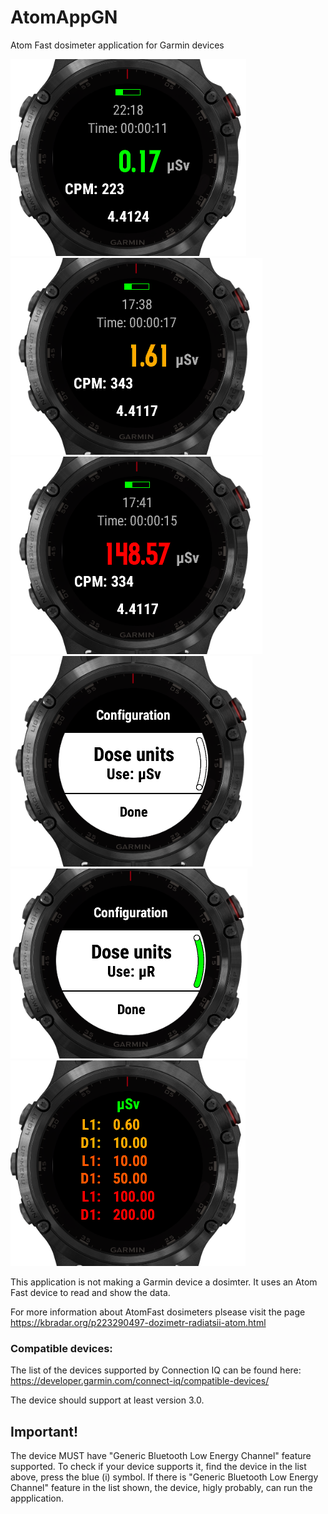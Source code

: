 # AtomAppGN
Atom Fast dosimeter application for Garmin devices

![Fenix 5 Plus view](docs/ScreenShot.png)
![Fenix 5 Plus view](docs/L1Threshold.png)
![Fenix 5 Plus view](docs/L3Threshold.PNG)
![Fenix 5 Plus view](docs/Config001.png)
![Fenix 5 Plus view](docs/Config002.png)
![Fenix 5 Plus view](docs/Thresholds.png)



This application is not making a Garmin device a dosimter. 
It uses an Atom Fast device to read and show the data.

For more information about AtomFast dosimeters plsease visit the page https://kbradar.org/p223290497-dozimetr-radiatsii-atom.html

### Compatible devices:

The list of the devices supported by Connection IQ can be found here: https://developer.garmin.com/connect-iq/compatible-devices/

The device should support at least version 3.0. 

## Important! 

The device MUST have "Generic Bluetooth Low Energy Channel" feature supported. To check if your device supports it, find the device in the list above, press the blue (i) symbol. If there is "Generic Bluetooth Low Energy Channel" feature in the list shown, the device, higly probably, can run the appplication. 
